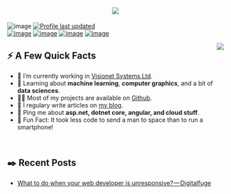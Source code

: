 <h1 align="center">
  <a href="https://git.io/typing-svg">
    <img src="https://readme-typing-svg.herokuapp.com/?lines=Hello,+There!+👋;This+is+Vaibhav+Dhanda....;Nice+to+meet+you!&center=true&size=28">
  </a>
</h1>

![image](https://visitor-badge.laobi.icu/badge?page_id=vdhanda22.vdhanda22) [![Profile last updated](https://img.shields.io/github/last-commit/vdhanda22/vdhanda22/master?label=Last%20updated&style=flat)](https://github.com/vdhanda22/vdhanda22/commits)
<br>
<a href="https://www.linkedin.com/in/vdhanda22/">![image](https://img.shields.io/badge/LinkedIn-0077B5?style=for-the-badge&logo=linkedin&logoColor=white)</a> <a href="https://stackoverflow.com/users/7335751/muhammad-umer-naeem">![image](https://img.shields.io/badge/Stack_Overflow-FE7A16?style=for-the-badge&logo=stack-overflow&logoColor=white)</a> <a href="https://medium.com/@vdhanda22">![image](https://img.shields.io/badge/Medium-12100E?style=for-the-badge&logo=medium&logoColor=white)</a> <a href="https://open.spotify.com/user/317wutakovw4zadwqkl2j336lwou">![image](https://img.shields.io/badge/Spotify-1ED760?&style=for-the-badge&logo=spotify&logoColor=white)</a> 

<img  style="max-width:50%;" align="right" src="https://media.giphy.com/media/SWoSkN6DxTszqIKEqv/giphy.gif" />
<h2>⚡️ A Few Quick Facts</h2>
<ul>
<li>🔭 I’m currently working in <a href="https://www.visionet.com/">Visionet Systems Ltd</a>.</li>
<li>🧐 Learning about <strong>machine learning</strong>, <strong>computer graphics</strong>, and a bit of <strong>data sciences</strong>.</li>
<li>👨‍💻 Most of my projects are available on <a href="https://github.com/vdhanda22">Github</a>.</li>
<li>📝 I regulary write articles on <a href="https://www.digitalfuge.com/blog/">my blog</a>.</li>
<li>💬 Ping me about <strong>asp.net, dotnet core, angular, and cloud stuff</strong>.</li>
<li>🎉 Fun Fact: It took less code to send a man to space than to run a smartphone!</li>
</ul>
<br>

<h2>✒️ Recent Posts</h2>

<!-- MEDIUM:START -->
- [What to do when your web developer is unresponsive? — Digitalfuge](https://vdhanda22.medium.com/what-to-do-when-your-web-developer-is-unresponsive-digitalfuge-ba9f060181ca?source=rss-857ccec86b86------2)
<!-- MEDIUM:END -->
